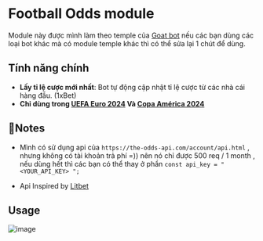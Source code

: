 # Football Odds module

Module này được mình làm theo temple của [Goat bot](https://github.com/ntkhang03/Goat-Bot-V2) nếu các bạn dùng các loại bot khác mà có module temple khác thì có thể sửa lại 1 chút để dùng.

## Tính năng chính

- **Lấy tỉ lệ cược mới nhất**: Bot tự động cập nhật tỉ lệ cược từ các nhà cái hàng đầu. (1xBet)
- **Chỉ dùng trong [UEFA Euro 2024](https://vi.wikipedia.org/wiki/Gi%E1%BA%A3i_v%C3%B4_%C4%91%E1%BB%8Bch_b%C3%B3ng_%C4%91%C3%A1_ch%C3%A2u_%C3%82u_2024) Và [Copa América 2024](https://vi.wikipedia.org/wiki/C%C3%BAp_b%C3%B3ng_%C4%91%C3%A1_Nam_M%E1%BB%B9_2024)**

## 📝Notes 
- Mình có sử dụng api của ```https://the-odds-api.com/account/api.html``` , nhưng không có tài khoản trả phí =)) nên nó chỉ được 500 req / 1 month , nếu dùng hết thì các bạn có thể thay ở phần ```const api_key = "<YOUR_API_KEY> ";``` 

- Api Inspired by  [Litbet](https://github.com/L4KK4S)
## Usage
![image](https://github.com/haohanxabo1/Football_Odds_Rate_module/assets/153009595/aae67903-1e70-4f81-aa8e-6a8af7b6f99e)
